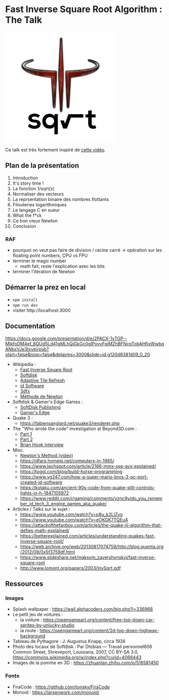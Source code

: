 # Fast Inverse Square Root Algorithm : The Talk

![logo](/public/logo.png)

Ce talk est très fortement inspiré de [cette vidéo](https://www.youtube.com/watch?v=p8u_k2LIZyo&ab_channel=Nemean). 

## Plan de la présentation

1. Introduction
2. It's story time !
3. La fonction 1/sqrt(x)
4. Normaliser des vecteurs
5. La reprsentation binaire des nombres flottants
6. Filouteries logarithmiques
7. Le langage C en sueur
8. What the f*ck
9. Ce bon vieux Newton
10. Conclusion

### RAF

- pourquoi on veut pas faire de division / racine carré -> opération sur les floating point numbers, CPU vs FPU
- terminer le magic number
  - math fait, reste l'explication avec les bits
- terminer l'itération de Newton

## Démarrer la prez en local

- `npm install`
- `npm run dev`
- visiter http://localhost:3000

## Documentation

https://docs.google.com/presentation/d/e/2PACX-1vTGP--MIkfoDM4ef_8QUd5Ld41gMLhQiGkGc0glPovvFqjMZhBFNcpTobAHfjxWwbqANbxVJe3txvej/pub?start=false&loop=false&delayms=3000&slide=id.g120d8381d09_0_20

- Wikipedia :
  - [Fast Inverse Square Root](https://en.wikipedia.org/wiki/Fast_inverse_square_root)
  - [Softdisk](https://fr.wikipedia.org/wiki/Softdisk)
  - [Adaptive Tile Refresh](https://en.wikipedia.org/wiki/Adaptive_tile_refresh)
  - [id Software](https://fr.wikipedia.org/wiki/Id_Software)
  - [3dfx](https://fr.wikipedia.org/wiki/3dfx)
  - [Méthode de Newton](https://fr.wikipedia.org/wiki/M%C3%A9thode_de_Newton)
- Softdisk & Gamer's Edge Games :
  - [SoftDisk Publishing](https://www.mobygames.com/company/353/softdisk-publishing/)
  - [Gamer's Edge](https://www.mobygames.com/company/355/gamers-edge/)
- Quake 3 :
  - https://fabiensanglard.net/quake3/renderer.php
- The "Who wrote the code" investigation at Beyond3D.com :
  - [Part 1](https://www.beyond3d.com/content/articles/8)
  - [Part 2](https://www.beyond3d.com/content/articles/15)
  - [Brian Hook interview](https://www.quakewiki.net/profile-retro-interview-brian-hook/)
- Misc.
  - [Newton's Method (video)](https://www.youtube.com/watch?v=FpOEx6zFf1o&ab_channel=DubiousInsights)
  - https://dfarq.homeip.net/computers-in-1985/
  - https://www.techspot.com/article/2166-mmx-sse-avx-explained/
  - https://toggl.com/blog/build-horse-programming
  - https://www.vg247.com/how-a-super-mario-bros-3-pc-port-created-id-software
  - https://kotaku.com/ancient-90s-code-from-quake-still-controls-lights-in-h-1847105972
  - https://www.reddit.com/r/gaming/comments/vznc9v/do_you_remember_id_tech_3_engine_games_aka_quake/
- Articles / Talks sur le sujet :
  - https://www.youtube.com/watch?v=p8u_k2LIZyo
  - https://www.youtube.com/watch?v=eOKGK7TQEuA
  - https://attackofthefanboy.com/articles/the-quake-iii-algorithm-that-defies-math-explained/
  - https://betterexplained.com/articles/understanding-quakes-fast-inverse-square-root/
  - https://web.archive.org/web/20130817074759/http://blog.quenta.org/2012/09/0x5f3759df.html
  - https://www.slideshare.net/maksym_zavershynskyi/fast-inverse-square-root
  - http://www.lomont.org/papers/2003/InvSqrt.pdf

## Ressources

### Images

- Splash wallpaper : https://wall.alphacoders.com/big.php?i=336968
- Le petit jeu de voitures :
  - la voiture : https://opengameart.org/content/free-top-down-car-sprites-by-unlucky-studio
  - la route : https://opengameart.org/content/2d-top-down-highway-background
- Tableau de Pythagore : J. Augustus Knapp, circa 1926
- Photo des locaux de Softdisk : Par Dtobias — Travail personnel606 Common Street, Shreveport, Louisiana, 2007, CC BY-SA 3.0, https://commons.wikimedia.org/w/index.php?curid=4066443
- Images de la pomme en 3D : https://zhuanlan.zhihu.com/p/516581450

### Fonts

- FiraCode : https://github.com/tonsky/FiraCode
- Monoid : https://larsenwork.com/monoid/